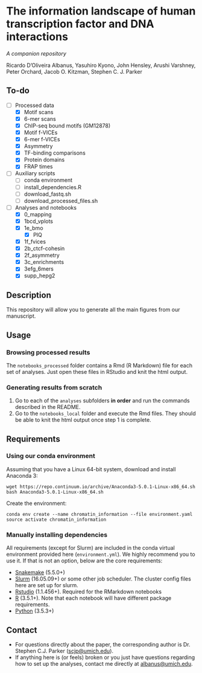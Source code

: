 # The information landscape of human transcription factor and DNA interactions
_A companion repository_

Ricardo D’Oliveira Albanus, Yasuhiro Kyono, John Hensley, Arushi Varshney, Peter Orchard, Jacob O. Kitzman, Stephen C. J. Parker

## To-do
- [ ] Processed data
    - [x] Motif scans
    - [x] 6-mer scans
    - [x] ChIP-seq bound motifs (GM12878)
    - [x] Motif f-VICEs
    - [x] 6-mer f-VICEs
    - [x] Asymmetry
    - [x] TF-binding comparisons
    - [x] Protein domains
    - [x] FRAP times
- [ ] Auxiliary scripts
    - [ ] conda environment
    - [ ] install_dependencies.R
    - [ ] download_fastq.sh
    - [ ] download_processed_files.sh
- [ ] Analyses and notebooks
    - [x] 0_mapping
    - [x] 1bcd_vplots
    - [x] 1e_bmo
        - [x] PIQ
    - [x] 1f_fvices
    - [x] 2b_ctcf-cohesin
    - [x] 2f_asymmetry
    - [x] 3c_enrichments
    - [x] 3efg_6mers
    - [x] supp_hepg2

## Description
This repository will allow you to generate all the main figures from our manuscript.

## Usage
### Browsing processed results
The `notebooks_processed` folder contains a Rmd (R Markdown) file for each set of analyses. Just open these files in RStudio and knit the html output.
### Generating results from scratch
1. Go to each of the `analyses` subfolders **in order** and run the commands described in the README.
2. Go to the `notebooks_local` folder and execute the Rmd files. They should be able to knit the html output once step 1 is complete.

## Requirements
### Using our conda environment
Assuming that you have a Linux 64-bit system, download and install Anaconda 3:
```
wget https://repo.continuum.io/archive/Anaconda3-5.0.1-Linux-x86_64.sh
bash Anaconda3-5.0.1-Linux-x86_64.sh
```
Create the environment:
```
conda env create --name chromatin_information --file environment.yaml
source activate chromatin_information
```

### Manually installing dependencies
All requirements (except for Slurm) are included in the conda virtual environment provided here (`environment.yml`). We highly recommend you to use it. If that is not an option, below are the core requirements:
* [Snakemake](https://snakemake.readthedocs.io/en/stable/) (5.5.0+)
* [Slurm](https://slurm.schedmd.com) (16.05.09+) or some other job scheduler. The cluster config files here are set up for slurm.
* [Rstudio](https://www.rstudio.com) (1.1.456+). Required for the RMarkdown notebooks
* [R](https://www.r-project.org) (3.5.1+). Note that each notebook will have different package requirements.
* [Python](https://www.python.org) (3.5.3+)

## Contact
* For questions directly about the paper, the corresponding author is Dr. Stephen C.J. Parker (scjp@umich.edu).
* If anything here is (or feels) broken or you just have questions regarding how to set up the analyses, contact me directly at albanus@umich.edu.

